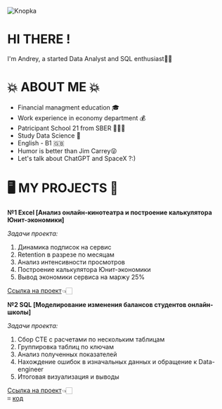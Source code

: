 ![Knopka](/knopka(1).jpg)
# HI THERE !
I'm Andrey, a started Data Analyst and SQL enthusiast👋🏽

# 💥 ABOUT ME 💥
- Financial managment education 🎓
- Work experience in economy department 💰
- Patricipant School 21 from SBER 👨🏻‍💻
- Study Data Science 🤖
- English - B1 🇬🇧
- Humor is better than Jim Carrey😝
- Let's talk about ChatGPT and SpaceX ?:)

# 🖥️ MY PROJECTS 🔧

__№1 Excel [Анализ онлайн-кинотеатра и построение калькулятора Юнит-экономики]__

*Задачи проекта:*
1. Динамика подписок на сервис
2. Retention в разрезе по месяцам
3. Анализ интенсивности просмотров
4. Построение калькулятора Юнит-экономики
5. Вывод экономики сервиса на маржу 25%
   
[Ссылка на проект](https://docs.google.com/spreadsheets/d/1zpWqN7qC7QvF9uass6K6FgfJPM4Tr86i/edit?usp=sharing&ouid=109800994742912140519&rtpof=true&sd=true)👈🏻

__№2 SQL [Моделирование изменения балансов студентов онлайн-школы]__

*Задачи проекта:*
1. Сбор CTE с расчетами по нескольким таблицам
2. Группировка таблиц по ключам
3. Анализ полученных показателей
4. Нахождение ошибок в изначальных данных и обращение к Data-engineer
5. Итоговая визуализация и выводы

[Ссылка на проект](https://docs.google.com/spreadsheets/d/1Z7lIhesQ1jZSu6Ddec-Ff3TAL2tB9xI9/edit?usp=sharing&ouid=109800994742912140519&rtpof=true&sd=true)👈🏻 \
            ⌗ [код](https://metabase.sky.pro/question/76501)
   

